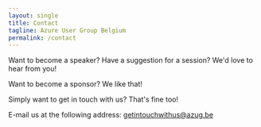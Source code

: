 ```yaml
---
layout: single
title: Contact
tagline: Azure User Group Belgium
permalink: /contact
---
```


Want to become a speaker? Have a suggestion for a session? We'd love to hear from you!

Want to become a sponsor? We like that!

Simply want to get in touch with us? That's fine too!

E-mail us at the following address: getintouchwithus@azug.be